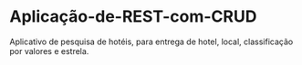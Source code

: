 # Aplicação-de-REST-com-CRUD
Aplicativo de pesquisa de hotéis, para entrega de hotel, local, classificação por valores e estrela.
